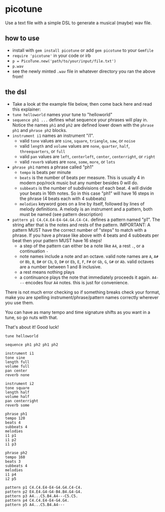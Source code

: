 # picotune
Use a text file with a simple DSL to generate a musical (maybe) wav file.

## how to use
- install with `gem install picotune` or add `gem picotune` to your `Gemfile`
- `require 'picotune'` in your code or irb
- `p = PicoTune.new('path/to/your/input/file.txt')`
- `p.wav`
- see the newly minted `.wav` file in whatever directory you ran the above from!

## the dsl
- Take a look at the example file below, then come back here and read this explainer:
- `tune helloworld` names your tune to "helloworld"
- `sequence ph1 ...` defines what sequence your phrases will play in. Notice the names `ph1` and `ph2` are defined lower down with the `phrase ph1` and `phrase ph2` blocks.
- `instrument i1` names an instrument "i1".
  - valid `tone` values are `sine`, `square`, `triangle`, `saw`, or `noise`
  - valid `length` and `volume` values are `none`, `quarter`, `half`, `threequarters`, or `full`
  - valid `pan` values are `left`, `centerleft`, `center`, `centerright`, or `right`
  - valid `reverb` values are `none`, `some`, `more`, or `lots`
- `phrase ph1` names a phrase called "ph1"
  - `tempo` is beats per minute
  - `beats` is the number of beats per measure. This is usually 4 in modern pop/rock music but any number besides 0 will do.
  - `subbeats` is the number of subdivisions of each beat. 4 will divide your beats in 16th notes. So in this case "ph1" will have 16 steps in the phrase (4 beats each with 4 subbeats)
  - `melodies` keyword goes on a line by itself, followed by lines of melody definitions. A melody is an instrument and a pattern, both must be named (see pattern description)
- `pattern p1 C4.C4.E4-E4-G4.G4.C4-C4.` defines a pattern named "p1". The string after that is the notes and rests of the pattern. IMPORTANT: A pattern MUST have the correct number of "steps" to match with a phrase. If you have a phrase like above with 4 beats and 4 subbeats per beat then your pattern MUST have 16 steps!
  - a step of the pattern can either be a note like `A4`, a rest `.`, or a continuation `-`
  - note names include a note and an octave. valid note names are `A`, `A#` or `Bb`, `B`, `B#` or `Cb`, `D`, `D#` or `Eb`, `E`, `F`, `F#` or `Gb`, `G`, `G#` or `Ab`. valid octaves are a number between 1 and 8 inclusive.
  - a rest means nothing plays
  - a continuance plays the note that immediately proceeds it again. `A4---` encodes four `A4` notes. this is just for convenience.

There is not much error checking so if something breaks check your format, make you are spelling instrument/phrase/pattern names correctly wherever you use them.

You can have as many tempo and time signature shifts as you want in a tune, so go nuts with that.

That's about it! Good luck!

```
tune helloworld

sequence ph1 ph2 ph1 ph2

instrument i1
tone sine
length full
volume full
pan center
reverb none

instrument i2
tone square
length half
volume half
pan centerright
reverb some

phrase ph1
tempo 120
beats 4
subbeats 4
melodies
i1 p1
i1 p2
i1 p3

phrase ph2
tempo 160
beats 3
subbeats 4
melodies
i1 p4
i2 p5

pattern p1 C4.C4.E4-E4-G4.G4.C4-C4.
pattern p2 E4.E4.G4-G4-B4.B4.G4-G4.
pattern p3 A4...C5.B4.A4---C5.C5.
pattern p4 C4.C4.E4-E4-G4.G4.
pattern p5 A4...C5.B4.A4---
```
